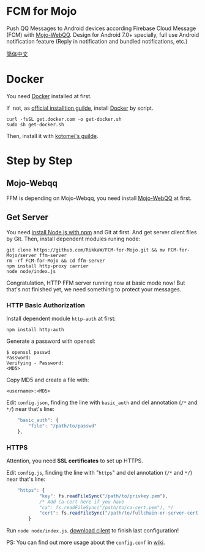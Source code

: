 # FCM for Mojo
Push QQ Messages to Android devices according Firebase Cloud Message (FCM) with [Mojo-WebQQ](https://github.com/sjdy521/Mojo-Webqq).
Design for Android 7.0+ specially, full use Android notification feature
(Reply in notification and bundled notifications, etc.)

[简体中文](/README_zh.md)

# Docker
You need [Docker](https://www.docker.com) installed at first.

If  not, as [official installtion guilde](https://www.docker.com/community-edition), 
install [Docker](https://www.docker.com) by script.

```Shell
curl -fsSL get.docker.com -o get-docker.sh
sudo sh get-docker.sh
```

Then, install it with [kotomei's guilde](https://github.com/kotomei/fcm-for-mojo/blob/master/README.md).

# Step by Step
## Mojo-Webqq
FFM is depending on Mojo-Webqq, you need install [Mojo-WebQQ](https://github.com/sjdy521/Mojo-Webqq) at first.

## Get Server
You need [install Node.js with npm](https://nodejs.org/en/download/package-manager) and Git at first.
And get server cilent files by Git. Then, install dependent modules runing node:

```Shell
git clone https://github.com/RikkaW/FCM-for-Mojo.git && mv FCM-for-Mojo/server ffm-server
rm -rf FCM-for-Mojo && cd ffm-server
npm install http-proxy carrier
node node/index.js
```

Congratulation, HTTP FFM server running now at basic mode now!
But that's not finished yet, we need something to protect your messages.

### HTTP Basic Authorization
Install dependent module ```http-auth``` at first:

```Shell
npm install http-auth
```

Generate a password with openssl:

```Shell
$ openssl passwd
Password:
Verifying - Password:
<MD5>
```

Copy MD5 and create a file with:

```
<username>:<MD5>
```

Edit ```config.json```, finding the line with ```basic_auth```
and del annotation (```/*``` and ```*/```) near that's line:

```js
	"basic_auth": {
		"file": "/path/to/passwd"
	},
```

### HTTPS
Attention, you need **SSL certificates** to set up HTTPS.

Edit ```config.js```, finding the line with "```https```"
and del annotation (```/*``` and ```*/```) near that's line:

```js
	"https": {
			"key": fs.readFileSync("/path/to/privkey.pem"),
			/* Add ca-cert here if you have
			"ca": fs.readFileSync("/path/to/ca-cert.pem"), */
			"cert": fs.readFileSync("/path/to/fullchain-or-server-cert.pem")
		}
```

Run ```node node/index.js```. [download cilent](https://github.com/RikkaW/FCM-for-Mojo/releases) to  finish last configuration!

PS: You can find out more usage about the ```config.conf``` in [wiki](https://github.com/RikkaW/FCM-for-Mojo/wiki/usage-of-config).
